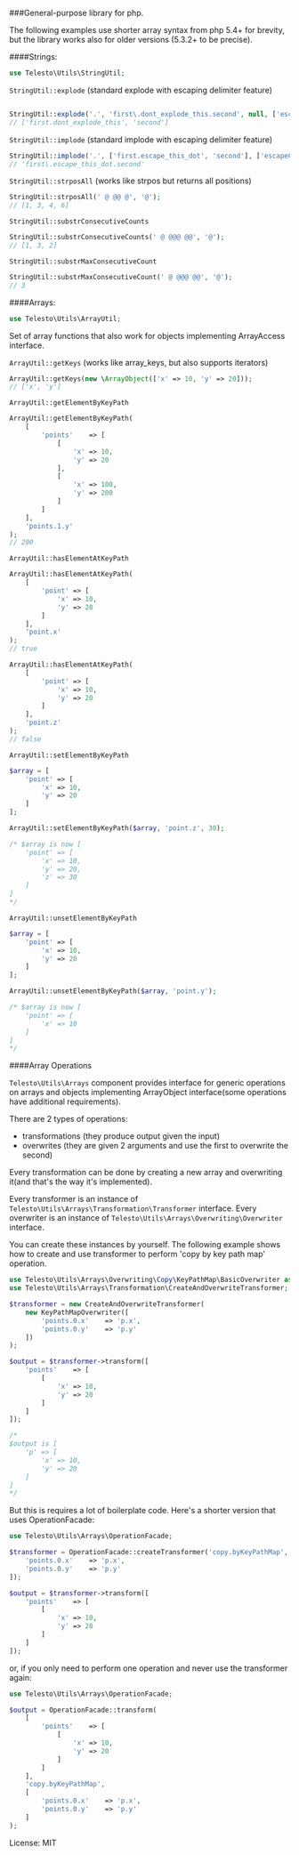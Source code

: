 ###General-purpose library for php.


The following examples use shorter array syntax from php 5.4+ for brevity, but the library works also for older versions (5.3.2+ to be precise).

####Strings:

```php
use Telesto\Utils\StringUtil;
```


``StringUtil::explode`` (standard explode with escaping delimiter feature)

```php

StringUtil::explode('.', 'first\.dont_explode_this.second', null, ['escapeChar'=> '\\']); 
// ['first.dont_explode_this', 'second']
```

``StringUtil::implode`` (standard implode with escaping delimiter feature)

```php
StringUtil::implode('.', ['first.escape_this_dot', 'second'], ['escapeChar'=> '\\']); 
// 'first\.escape_this_dot.second'
```

``StringUtil::strposAll`` (works like strpos but returns all positions)

```php 
StringUtil::strposAll(' @ @@ @', '@'); 
// [1, 3, 4, 6]
```

``StringUtil::substrConsecutiveCounts``

```php
StringUtil::substrConsecutiveCounts(' @ @@@ @@', '@'); 
// [1, 3, 2]
```

``StringUtil::substrMaxConsecutiveCount``

```php
StringUtil::substrMaxConsecutiveCount(' @ @@@ @@', '@'); 
// 3
```


####Arrays:

```php
use Telesto\Utils\ArrayUtil;
```

Set of array functions that also work for objects implementing ArrayAccess interface.


``ArrayUtil::getKeys`` (works like array_keys, but also supports iterators)

```php
ArrayUtil::getKeys(new \ArrayObject(['x' => 10, 'y' => 20])); 
// ['x', 'y']
```

``ArrayUtil::getElementByKeyPath``

```php
ArrayUtil::getElementByKeyPath(
    [
        'points'    => [
            [
                'x' => 10,
                'y' => 20
            ],
            [
                'x' => 100,
                'y' => 200
            ]
        ]
    ],
    'points.1.y'
);
// 200
```

``ArrayUtil::hasElementAtKeyPath``

```php
ArrayUtil::hasElementAtKeyPath(
    [
        'point' => [
            'x' => 10,
            'y' => 20
        ]
    ],
    'point.x'
);
// true

ArrayUtil::hasElementAtKeyPath(
    [
        'point' => [
            'x' => 10,
            'y' => 20
        ]
    ],
    'point.z'
);
// false
```

``ArrayUtil::setElementByKeyPath``

```php
$array = [
    'point' => [
        'x' => 10,
        'y' => 20
    ]
];

ArrayUtil::setElementByKeyPath($array, 'point.z', 30);

/* $array is now [
    'point' => [
        'x' => 10,
        'y' => 20,
        'z' => 30
    ]
]
*/
```

``ArrayUtil::unsetElementByKeyPath``

```php
$array = [
    'point' => [
        'x' => 10,
        'y' => 20
    ]
];

ArrayUtil::unsetElementByKeyPath($array, 'point.y');

/* $array is now [
    'point' => [
        'x' => 10
    ]
]
*/
```

####Array Operations

``Telesto\Utils\Arrays`` component provides interface for generic operations on arrays and objects implementing ArrayObject interface(some operations have additional requirements).

There are 2 types of operations:
- transformations (they produce output given the input)
- overwrites (they are given 2 arguments and use the first to overwrite the second)

Every transformation can be done by creating a new array and overwriting it(and that's the way it's implemented).

Every transformer is an instance of ``Telesto\Utils\Arrays\Transformation\Transformer`` interface.
Every overwriter is an instance of ``Telesto\Utils\Arrays\Overwriting\Overwriter`` interface.

You can create these instances by yourself. The following example shows how to create and use transformer to perform 'copy by key path map' operation.

```php
use Telesto\Utils\Arrays\Overwriting\Copy\KeyPathMap\BasicOverwriter as KeyPathMapOverwriter;
use Telesto\Utils\Arrays\Transformation\CreateAndOverwriteTransformer;

$transformer = new CreateAndOverwriteTransformer(
    new KeyPathMapOverwriter([
        'points.0.x'    => 'p.x',
        'points.0.y'    => 'p.y'
    ])
);

$output = $transformer->transform([
    'points'    => [
        [
            'x' => 10,
            'y' => 20
        ]
    ]
]);

/*
$output is [
    'p' => [
        'x' => 10,
        'y' => 20
    ]
]
*/
```

But this is requires a lot of boilerplate code. Here's a shorter version that uses OperationFacade:

```php
use Telesto\Utils\Arrays\OperationFacade;

$transformer = OperationFacade::createTransformer('copy.byKeyPathMap', [
    'points.0.x'    => 'p.x',
    'points.0.y'    => 'p.y'
]);

$output = $transformer->transform([
    'points'    => [
        [
            'x' => 10,
            'y' => 20
        ]
    ]
]);
```

or, if you only need to perform one operation and never use the transformer again:

```php
use Telesto\Utils\Arrays\OperationFacade;

$output = OperationFacade::transform(
    [
        'points'    => [
            [
                'x' => 10,
                'y' => 20
            ]
        ]
    ],
    'copy.byKeyPathMap',
    [
        'points.0.x'    => 'p.x',
        'points.0.y'    => 'p.y'
    ]
);
```


License: MIT
